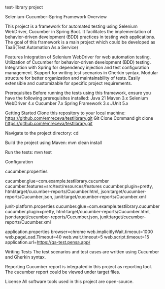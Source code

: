 test-library project


Selenium-Cucumber-Spring Framework
Overview

This project is a framework for automated testing using Selenium WebDriver, Cucumber in Spring Boot.
It facilitates the implementation of behavior-driven development (BDD) practices in testing web applications.
The goal of this framework is a main project which could be developed as TaaS(Test Automation As a Service) 

Features
Integration of Selenium WebDriver for web automation testing.
Utilization of Cucumber for behavior-driven development (BDD) testing.
Integration with Spring for dependency injection and test configuration management.
Support for writing test scenarios in Gherkin syntax.
Modular structure for better organization and maintainability of tests.
Easily extensible and customizable for specific project requirements.


Prerequisites
Before running the tests using this framework, ensure you have the following prerequisites installed:
Java 21
Maven 3.x
Selenium WebDriver 4.x
Cucumber 7.x
Spring Framework 3.x
JUnit 5.x


Getting Started
Clone this repository to your local machine:
https://github.com/emreceva/testlibrary.git
Git Clone Command
git clone <https://github.com/emreceva/testlibrary.git>

Navigate to the project directory:
cd <project-directory>

Build the project using Maven:
mvn clean install

Run the tests:
mvn test

Configuration

cucumber.properties

cucumber.glue=com.example.testlibrary.cucumber
cucumber.features=src/test/resources/features
cucumber.plugin=pretty, html:target/cucumber-reports/Cucumber.html, json:target/cucumber-reports/Cucumber.json, junit:target/cucumber-reports/Cucumber.xml

junit-platform.properties
cucumber.glue=com.example.testlibrary.cucumber
cucumber.plugin=pretty, html:target/cucumber-reports/Cucumber.html, json:target/cucumber-reports/Cucumber.json, junit:target/cucumber-reports/Cucumber.xml

application.properties
browser=chrome
web.implicitlyWait.timeout=1000
web.pageLoad.Timeout=40
web.wait.timeout=5
web.script.timeout=15
application.url=https://qa-test.pensa.app/

Writing Tests
The test scenarios and test cases are written using Cucumber and Gherkin syntax.

Reporting
Cucumber report is integrated in this project as reporting tool. 
The cucumber report could be  viewed under target files.

License
All software tools used in this project are open-source.